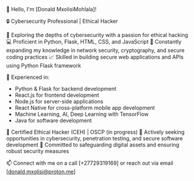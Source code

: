 👋 Hello, I'm [Donald MxolisiMohlala]!

🔒 Cybersecurity Professional | Ethical Hacker

🔭 Exploring the depths of cybersecurity with a passion for ethical hacking
💻 Proficient in Python, Flask, HTML, CSS, and JavaScript
🧠 Constantly expanding my knowledge in network security, cryptography, and secure coding practices
📈 Skilled in building secure web applications and APIs using Python Flask framework

💼 Experienced in:
   - Python & Flask for backend development
   - React.js for frontend development
   - Node.js for server-side applications
   - React Native for cross-platform mobile app development
   - Machine Learning, AI, Deep Learning with TensorFlow
   - Java for software development
   
🔑 Certified Ethical Hacker (CEH) | OSCP (in progress)
💼 Actively seeking opportunities in cybersecurity, penetration testing, and secure software development
🚀 Committed to safeguarding digital assets and ensuring robust security measures

📫 Connect with me on a call [+27729319169] or reach out via email [donald.mxolisi@proton.me]
